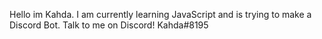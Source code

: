 Hello im Kahda.
I am currently learning JavaScript and is trying to make a Discord Bot.
Talk to me on Discord! Kahda#8195
